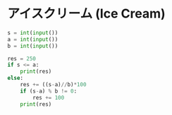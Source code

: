 # アイスクリーム (Ice Cream)

```python
s = int(input())
a = int(input())
b = int(input())

res = 250
if s <= a:
    print(res)
else:
    res += ((s-a)//b)*100
    if (s-a) % b != 0:
        res += 100
    print(res)
```

